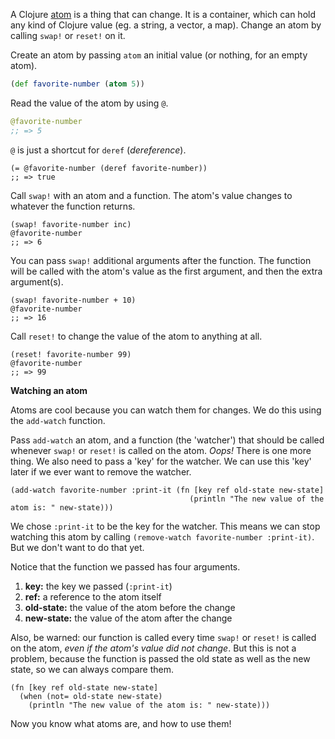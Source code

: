 A Clojure [atom](https://clojure.org/reference/atoms) is a thing that can change. It is a container, which can hold any kind of Clojure value (eg. a string, a vector, a map). Change an atom by calling `swap!` or `reset!` on it.

Create an atom by passing `atom` an initial value (or nothing, for an empty atom).

```clj
(def favorite-number (atom 5))
```

Read the value of the atom by using `@`.

```clj
@favorite-number
;; => 5
```

`@` is just a shortcut for `deref` (_dereference_).
```
(= @favorite-number (deref favorite-number))
;; => true
```

Call `swap!` with an atom and a function. The atom's value changes to whatever the function returns.

```
(swap! favorite-number inc)
@favorite-number
;; => 6
```

You can pass `swap!` additional arguments after the function. The function will be called with the atom's value as the first argument, and then the extra argument(s).

```
(swap! favorite-number + 10)
@favorite-number
;; => 16
```

Call `reset!` to change the value of the atom to anything at all.

```
(reset! favorite-number 99)
@favorite-number
;; => 99
```

**Watching an atom**

Atoms are cool because you can watch them for changes. We do this using the `add-watch` function. 

Pass `add-watch` an atom, and a function (the 'watcher') that should be called whenever `swap!` or `reset!` is called on the atom. _Oops!_ There is one more thing. We also need to pass a 'key' for the watcher. We can use this 'key' later if we ever want to remove the watcher.

```
(add-watch favorite-number :print-it (fn [key ref old-state new-state]
                                        (println "The new value of the atom is: " new-state)))
```

We chose `:print-it` to be the key for the watcher. This means we can stop watching this atom by calling `(remove-watch favorite-number :print-it)`. But we don't want to do that yet.

Notice that the function we passed has four arguments.

1. **key:** the key we passed (`:print-it`)
2. **ref:** a reference to the atom itself
3. **old-state:** the value of the atom before the change
4. **new-state:** the value of the atom after the change

Also, be warned: our function is called every time `swap!` or `reset!` is called on the atom, _even if the atom's value did not change_. But this is not a problem, because the function is passed the old state as well as the new state, so we can always compare them.

```
(fn [key ref old-state new-state]
  (when (not= old-state new-state)
    (println "The new value of the atom is: " new-state)))
```
 
Now you know what atoms are, and how to use them!
